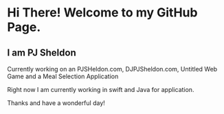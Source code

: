 
<h1>Hi There! Welcome to my GitHub Page.</h1>
<h2>I am PJ Sheldon</h2>

<p>Currently working on an PJSHeldon.com, DJPJSheldon.com, Untitled Web Game and a Meal Selection Application</p>
<p>Right now I am currently working in swift and Java for application. </p>

<p>Thanks and have a wonderful day!</p> 


<!--### Hi there 👋-->

<!--
**pjsheldon/pjsheldon** is a ✨ _special_ ✨ repository because its `README.md` (this file) appears on your GitHub profile.

Here are some ideas to get you started:

- 🔭 I’m currently working on ...
- 🌱 I’m currently learning ...
- 👯 I’m looking to collaborate on ...
- 🤔 I’m looking for help with ...
- 💬 Ask me about ...
- 📫 How to reach me: ...
- 😄 Pronouns: ...
- ⚡ Fun fact: ...
-->
